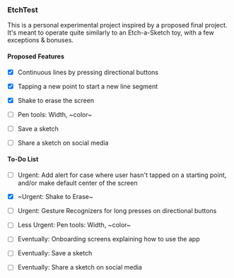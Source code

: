 ### EtchTest

This is a personal experimental project inspired by a proposed final project. It's meant to operate quite similarly 
to an Etch-a-Sketch toy, with a few exceptions & bonuses.

#### Proposed Features

- [x] Continuous lines by pressing directional buttons 

- [x] Tapping a new point to start a new line segment

- [x] Shake to erase the screen

- [ ] Pen tools: Width, ~color~

- [ ] Save a sketch

- [ ] Share a sketch on social media


#### To-Do List

- [ ] Urgent: Add alert for case where user hasn't tapped on a starting point, and/or make default center of the screen

- [x] ~Urgent: Shake to Erase~

- [ ] Urgent: Gesture Recognizers for long presses on directional buttons

- [ ] Less Urgent: Pen tools: Width, ~color~

- [ ] Eventually: Onboarding screens explaining how to use the app

- [ ] Eventually: Save a sketch

- [ ] Eventually: Share a sketch on social media
